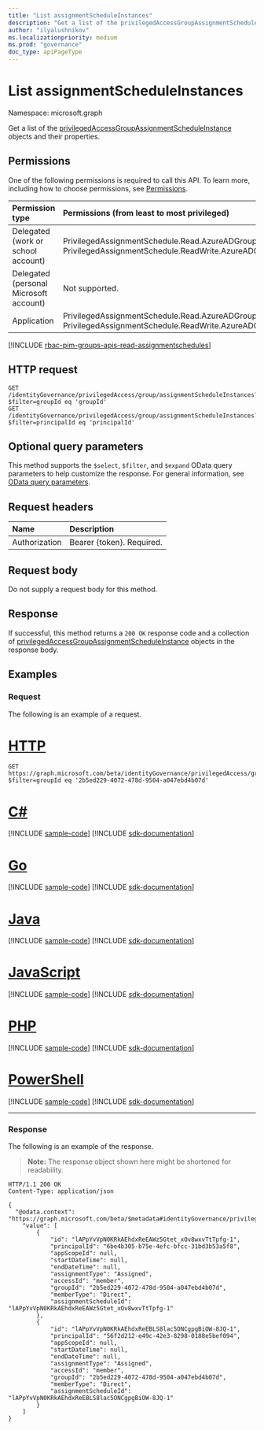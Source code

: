 ```yaml
---
title: "List assignmentScheduleInstances"
description: "Get a list of the privilegedAccessGroupAssignmentScheduleInstance objects and their properties."
author: "ilyalushnikov"
ms.localizationpriority: medium
ms.prod: "governance"
doc_type: apiPageType
---
```


# List assignmentScheduleInstances
Namespace: microsoft.graph

Get a list of the [privilegedAccessGroupAssignmentScheduleInstance](../resources/privilegedaccessgroupassignmentscheduleinstance.md) objects and their properties.

## Permissions
One of the following permissions is required to call this API. To learn more, including how to choose permissions, see [Permissions](/graph/permissions-reference).

|Permission type|Permissions (from least to most privileged)|
|:---|:---|
|Delegated (work or school account)|PrivilegedAssignmentSchedule.Read.AzureADGroup, PrivilegedAssignmentSchedule.ReadWrite.AzureADGroup|
|Delegated (personal Microsoft account)|Not supported.|
|Application|PrivilegedAssignmentSchedule.Read.AzureADGroup, PrivilegedAssignmentSchedule.ReadWrite.AzureADGroup|

[!INCLUDE [rbac-pim-groups-apis-read-assignmentschedules](../includes/rbac-for-apis/rbac-pim-groups-apis-read-assignmentschedules.md)]

## HTTP request

<!-- {
  "blockType": "ignored"
}
-->
``` http
GET /identityGovernance/privilegedAccess/group/assignmentScheduleInstances?$filter=groupId eq 'groupId'
GET /identityGovernance/privilegedAccess/group/assignmentScheduleInstances?$filter=principalId eq 'principalId'
```

## Optional query parameters
This method supports the `$select`, `$filter`, and `$expand` OData query parameters to help customize the response. For general information, see [OData query parameters](/graph/query-parameters).

## Request headers
|Name|Description|
|:---|:---|
|Authorization|Bearer {token}. Required.|

## Request body
Do not supply a request body for this method.

## Response

If successful, this method returns a `200 OK` response code and a collection of [privilegedAccessGroupAssignmentScheduleInstance](../resources/privilegedaccessgroupassignmentscheduleinstance.md) objects in the response body.

## Examples

### Request
The following is an example of a request.
# [HTTP](#tab/http)
<!-- {
  "blockType": "request",
  "name": "list_privilegedaccessgroupassignmentscheduleinstance"
}
-->
``` http
GET https://graph.microsoft.com/beta/identityGovernance/privilegedAccess/group/assignmentScheduleInstances?$filter=groupId eq '2b5ed229-4072-478d-9504-a047ebd4b07d' 
```

# [C#](#tab/csharp)
[!INCLUDE [sample-code](../includes/snippets/csharp/list-privilegedaccessgroupassignmentscheduleinstance-csharp-snippets.md)]
[!INCLUDE [sdk-documentation](../includes/snippets/snippets-sdk-documentation-link.md)]

# [Go](#tab/go)
[!INCLUDE [sample-code](../includes/snippets/go/list-privilegedaccessgroupassignmentscheduleinstance-go-snippets.md)]
[!INCLUDE [sdk-documentation](../includes/snippets/snippets-sdk-documentation-link.md)]

# [Java](#tab/java)
[!INCLUDE [sample-code](../includes/snippets/java/list-privilegedaccessgroupassignmentscheduleinstance-java-snippets.md)]
[!INCLUDE [sdk-documentation](../includes/snippets/snippets-sdk-documentation-link.md)]

# [JavaScript](#tab/javascript)
[!INCLUDE [sample-code](../includes/snippets/javascript/list-privilegedaccessgroupassignmentscheduleinstance-javascript-snippets.md)]
[!INCLUDE [sdk-documentation](../includes/snippets/snippets-sdk-documentation-link.md)]

# [PHP](#tab/php)
[!INCLUDE [sample-code](../includes/snippets/php/list-privilegedaccessgroupassignmentscheduleinstance-php-snippets.md)]
[!INCLUDE [sdk-documentation](../includes/snippets/snippets-sdk-documentation-link.md)]

# [PowerShell](#tab/powershell)
[!INCLUDE [sample-code](../includes/snippets/powershell/list-privilegedaccessgroupassignmentscheduleinstance-powershell-snippets.md)]
[!INCLUDE [sdk-documentation](../includes/snippets/snippets-sdk-documentation-link.md)]

---


### Response
The following is an example of the response.
>**Note:** The response object shown here might be shortened for readability.
<!-- {
  "blockType": "response",
  "truncated": true,
  "@odata.type": "Collection(microsoft.graph.privilegedAccessGroupAssignmentScheduleInstance)"
}
-->
``` http
HTTP/1.1 200 OK
Content-Type: application/json

{
  "@odata.context": "https://graph.microsoft.com/beta/$metadata#identityGovernance/privilegedAccess/group/assignmentScheduleInstances",
    "value": [
        {
            "id": "lAPpYvVpN0KRkAEhdxReEAWz5Gtet_xOv8wxvTtTpfg-1",
            "principalId": "6be4b305-b75e-4efc-bfcc-31bd3b53a5f8",
            "appScopeId": null,
            "startDateTime": null,
            "endDateTime": null,
            "assignmentType": "Assigned",
            "accessId": "member",
            "groupId": "2b5ed229-4072-478d-9504-a047ebd4b07d",
            "memberType": "Direct",
            "assignmentScheduleId": "lAPpYvVpN0KRkAEhdxReEAWz5Gtet_xOv8wxvTtTpfg-1"
        },
        {
            "id": "lAPpYvVpN0KRkAEhdxReEBLS8lac5ONCgpgBiOW-8JQ-1",
            "principalId": "56f2d212-e49c-42e3-8298-0188e5bef094",
            "appScopeId": null,
            "startDateTime": null,
            "endDateTime": null,
            "assignmentType": "Assigned",
            "accessId": "member",
            "groupId": "2b5ed229-4072-478d-9504-a047ebd4b07d",
            "memberType": "Direct",
            "assignmentScheduleId": "lAPpYvVpN0KRkAEhdxReEBLS8lac5ONCgpgBiOW-8JQ-1"
        }
    ]
}
```

